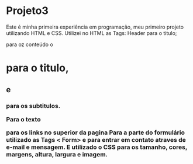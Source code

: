 # Projeto3
Este é minha primeira experiência em programação, meu primeiro projeto  utilizando HTML e CSS.
Utilizei no HTML as Tags:
Header para o titulo; 
<Body> para oz conteúdo o <H1> para o titulo, <h2> e <h3> para os subtitulos.
<p> Para o texto
<nav>  para os links no superior da pagina 
Para a parte do formulário utilizado as Tags < Form> <label> e <Imput> para entrar em contato atraves de e-mail e mensagem.
E utilizado o CSS para os tamanho, cores, margens, altura, largura e imagem.
